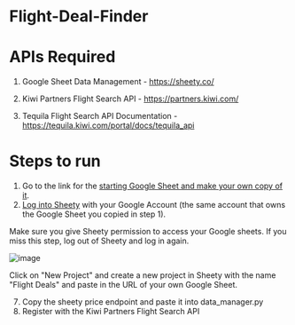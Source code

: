 # Flight-Deal-Finder

# APIs Required

1. Google Sheet Data Management - https://sheety.co/
	
2. Kiwi Partners Flight Search API -  https://partners.kiwi.com/

3. Tequila Flight Search API Documentation - https://tequila.kiwi.com/portal/docs/tequila_api
	
# Steps to run
1. Go to the link for the [starting Google Sheet and make your own copy of it](https://docs.google.com/spreadsheets/d/1YMK-kYDYwuiGZoawQy7zyDjEIU9u8oggCV4H2M9j7os/edit?usp=sharing).
2. [ Log into Sheety](https://sheety.co/) with your Google Account (the same account that owns the Google Sheet you copied in step 1).

Make sure you give Sheety permission to access your Google sheets. If you miss this step, log out of Sheety and log in again.

![image](https://user-images.githubusercontent.com/126648429/222382456-82ea93d9-c1b5-4b19-a5cb-8216fb6fa049.png)

Click on "New Project" and create a new project in Sheety with the name "Flight Deals" and paste in the URL of your own Google Sheet.  
	

7. Copy the sheety price endpoint and paste it into data_manager.py
8. Register with the Kiwi Partners Flight Search API
